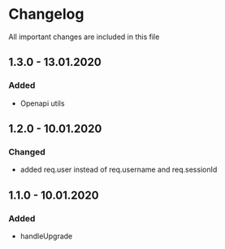 # Changelog
All important changes are included in this file
## 1.3.0 - 13.01.2020
### Added
- Openapi utils
## 1.2.0 - 10.01.2020
### Changed
- added req.user instead of req.username and req.sessionId
## 1.1.0 - 10.01.2020
### Added
- handleUpgrade
